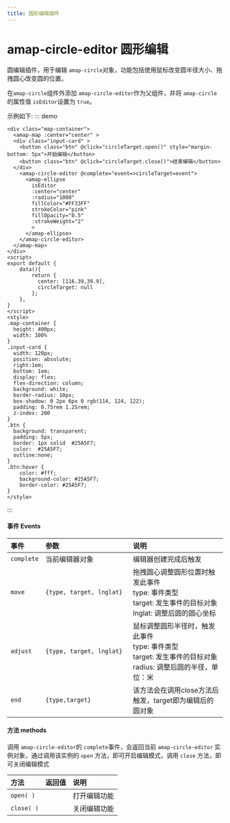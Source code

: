 ```yaml
---
title: 圆形编辑插件
---
```

# amap-circle-editor 圆形编辑
圆编辑插件，用于编辑 `amap-circle`对象，功能包括使用鼠标改变圆半径大小、拖拽圆心改变圆的位置。

在`amap-circle`组件外添加 `amap-circle-editor`作为父组件，并将 `amap-circle` 的属性值  `isEditor`设置为 `true`。

示例如下:
::: demo
```vue
<div class="map-container">
  <amap-map :center="center" >
  <div class="input-card" >
    <button class="btn" @click="circleTarget.open()" style="margin-bottom: 5px">开始编辑</button> 
    <button class="btn" @click="circleTarget.close()">结束编辑</button> 
  </div>
    <amap-circle-editor @complete="event=>circleTarget=event">
      <amap-ellipse
        isEditor
        :center="center"
        :radius="1000"
        fillColor="#FF33FF"
        strokeColor="pink"
        fillOpacity="0.5"
        :strokeWeight="2"
        >
      </amap-ellipse>
    </amap-circle-editor>
  </amap-map>
</div>
<script>
export default {
    data(){
        return {
          center: [116.39,39.9],
          circleTarget: null
        };
    },
}
</script>
<style>
.map-container {
  height: 400px;
  width: 100%
}
.input-card {
  width: 120px; 
  position: absolute; 
  right:1em;
  bottom: 1em;
  display: flex;
  flex-direction: column;
  background: white;
  border-radius: 10px;
  box-shadow: 0 2px 6px 0 rgb(114, 124, 122);
  padding: 0.75rem 1.25rem;
  z-index: 200
}
.btn {
  background: transparent;
  padding: 5px;
  border: 1px solid  #25A5F7;
  color:  #25A5F7;
  outline:none;
}
.btn:hover {
    color: #fff;
    background-color: #25A5F7;
    border-color: #25A5F7;
}
</style>
```
:::

#### 事件 Events
| 事件         | 参数                                                         | 说明                                                         |
| :----------- | :----------------------------------------------------------- | :----------------------------------------------------------- |
| `complete`    | 当前编辑器对象 <img width=200/> | 编辑器创建完成后触发 |
| `move`    | `{type, target, lnglat}`| 	拖拽圆心调整圆形位置时触发此事件<br>  type: 事件类型<br>  target: 发生事件的目标对象<br>   lnglat: 调整后圆的圆心坐标 |
| `adjust`     | `{type, target, lnglat}` | 鼠标调整圆形半径时，触发此事件<br>   type: 事件类型<br>  target: 发生事件的目标对象<br>   radius: 调整后圆的半径，单位：米   |
| `end`        | `{type,target}`                                              | 该方法会在调用close方法后触发，target即为编辑后的圆对象 |

#### 方法 methods

调用 `amap-circle-editor`的 `complete`事件，会返回当前 `amap-circle-editor` 实例对象，通过调用该实例的 `open` 方法，即可开启编辑模式，调用 `close` 方法，即可关闭编辑模式

| 方法       | 返回值 | 说明                                                         |
| :--------- | :----- | :----------------------------------------------------------- |
| `open( )`   |      | 打开编辑功能 |
| `close( )` |        | 关闭编辑功能                                                 |

